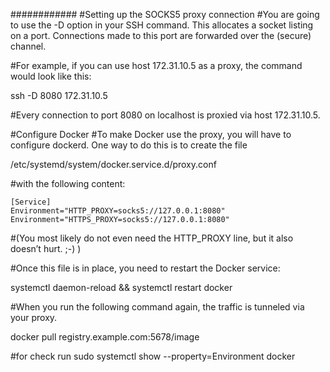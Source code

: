############
#Setting up the SOCKS5 proxy connection
#You are going to use the -D option in your SSH command. This allocates a socket listing on a port. Connections made to this port are forwarded over the (secure) channel.

#For example, if you can use host 172.31.10.5 as a proxy, the command would look like this:

ssh -D 8080 172.31.10.5

#Every connection to port 8080 on localhost is proxied via host 172.31.10.5.

#Configure Docker
#To make Docker use the proxy, you will have to configure dockerd. One way to do this is to create the file 

/etc/systemd/system/docker.service.d/proxy.conf 

#with the following content:

```
[Service]
Environment="HTTP_PROXY=socks5://127.0.0.1:8080"
Environment="HTTPS_PROXY=socks5://127.0.0.1:8080"
```
#(You most likely do not even need the HTTP_PROXY line, but it also doesn’t hurt. ;-) )

#Once this file is in place, you need to restart the Docker service:

systemctl daemon-reload && systemctl restart docker

#When you run the following command again, the traffic is tunneled via your proxy.

docker pull registry.example.com:5678/image

#for check run
sudo systemctl show --property=Environment docker
